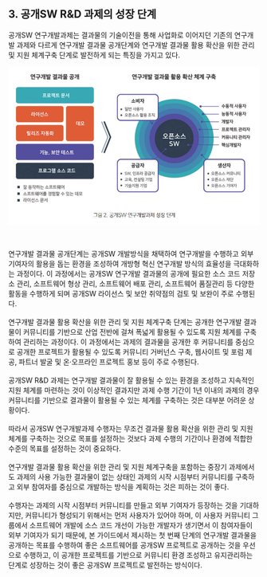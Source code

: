 ## 3. 공개SW R&D 과제의 성장 단계

공개SW 연구개발과제는 결과물의 기술이전을 통해 사업화로 이어지던 기존의 연구개발 과제와 다르게 연구개발 결과물 공개단계와 연구개발 결과물 활용 확산을 위한 관리 및 지원 체계구축 단계로 발전하게 되는 특징을 가지고 있다.

<p align="center"><img src="/assets/part2/01/03/image2.jpg" alt="그림 2. 공개SW 연구개발과제 성장 단계" title="그림 2. 공개SW 연구개발과제 성장 단계" width="750px"></p><br>

연구개발 결과물 공개단계는 공개SW 개발방식을 채택하여 연구개발을 수행하고 외부 기여자의 활용을 돕는 환경을 조성하여 개방형 혁신 연구개발 방식의 효율성을 극대화하는 과정이다. 이 과정에서는 공개SW 연구개발 결과물의 공개에 필요한 소스 코드 저장소 관리, 소프트웨어 형상 관리, 소프트웨어 배포 관리, 소프트웨어 품질관리 등 다양한 활동을 수행하게 되며 공개SW 라이선스 및 보안 취약점의 검토 및 보완이 주로 수행된다.<br>
<br>
연구개발 결과물 활용 확산을 위한 관리 및 지원 체계구축 단계는 공개한 연구개발 결과물이 커뮤니티를 기반으로 산업 전반에 걸쳐 폭넓게 활용될 수 있도록 지원 체계를 구축하여 관리하는 과정이다. 이 과정에서는 과제의 결과물을 공개한 후 커뮤니티를 중심으로 공개한 프로젝트가 활용될 수 있도록 커뮤니티 거버넌스 구축, 웹사이트 및 포럼 제공, 파트너 발굴 및 온·오프라인 프로젝트 홍보 등이 주로 수행된다.<br>
<br>
공개SW R&D 과제는 연구개발 결과물이 잘 활용될 수 있는 환경을 조성하고 지속적인 지원 체계를 마련하는 것이 이상적인 결과지만 과제 수행 기간이 1년 이내의 과제의 경우 커뮤니티를 기반으로 결과물이 활용될 수 있는 체계를 구축하는 것은 대부분 어려운 상황이다.<br>
<br>
따라서 공개SW 연구개발과제 수행자는 무조건 결과물 활용 확산을 위한 관리 및 지원 체계를 구축하는 것으로 목표를 설정하는 것보다 과제 수행의 기간이나 환경에 적합한 수준의 목표를 설정하는 것이 중요하다.<br>
<br>
연구개발 결과물 활용 확산을 위한 관리 및 지원 체계구축을 포함하는 중장기 과제에서도 과제의 사용 가능한 결과물이 없는 상태인 과제의 시작 시점부터 커뮤니티를 구축하고 외부 참여자를 중심으로 개발하는 방식을 계획하는 것은 피하는 것이 좋다.<br>
<br>
수행자는 과제의 시작 시점부터 커뮤니티를 만들고 외부 기여자가 등장하는 것을 기대하지만, 커뮤니티가 형성되기 위해서는 먼저 사용자가 있어야 하며, 이 사용자 커뮤니티 그룹에서 소프트웨어 개발에 소스 코드 개선이 가능한 개발자가 생기면서 이 참여자들이 외부 기여자가 되기 때문에, 본 가이드에서 제시하는 첫 번째 단계의 연구개발 결과물을 공개하는 목표를 수행하여 좋은 소프트웨어를 공개SW 프로젝트로 공개하는 것을 우선으로 수행하고, 이 공개한 프로젝트를 기반으로 커뮤니티 환경 조성하고 유지관리하는 단계로 성장하는 것이 좋은 공개SW 프로젝트로 발전하는 방식이다.
